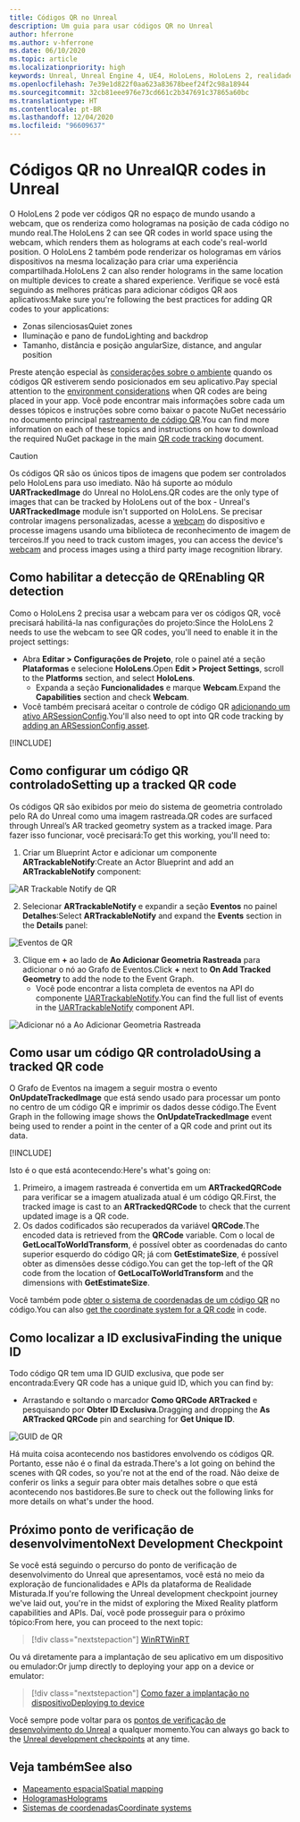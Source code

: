 ```yaml
---
title: Códigos QR no Unreal
description: Um guia para usar códigos QR no Unreal
author: hferrone
ms.author: v-hferrone
ms.date: 06/10/2020
ms.topic: article
ms.localizationpriority: high
keywords: Unreal, Unreal Engine 4, UE4, HoloLens, HoloLens 2, realidade misturada, desenvolvimento, recursos, documentação, guias, hologramas, códigos qr, headset de realidade misturada, headset do windows mixed reality, headset de realidade virtual
ms.openlocfilehash: 7e39e1d822f0aa623a83678beef24f2c98a18944
ms.sourcegitcommit: 32cb81eee976e73cd661c2b347691c37865a60bc
ms.translationtype: HT
ms.contentlocale: pt-BR
ms.lasthandoff: 12/04/2020
ms.locfileid: "96609637"
---
```

# <a name="qr-codes-in-unreal"></a><span data-ttu-id="fb228-104">Códigos QR no Unreal</span><span class="sxs-lookup"><span data-stu-id="fb228-104">QR codes in Unreal</span></span>

<span data-ttu-id="fb228-105">O HoloLens 2 pode ver códigos QR no espaço de mundo usando a webcam, que os renderiza como hologramas na posição de cada código no mundo real.</span><span class="sxs-lookup"><span data-stu-id="fb228-105">The HoloLens 2 can see QR codes in world space using the webcam, which renders them as holograms at each code's real-world position.</span></span> <span data-ttu-id="fb228-106">O HoloLens 2 também pode renderizar os hologramas em vários dispositivos na mesma localização para criar uma experiência compartilhada.</span><span class="sxs-lookup"><span data-stu-id="fb228-106">HoloLens 2 can also render holograms in the same location on multiple devices to create a shared experience.</span></span> <span data-ttu-id="fb228-107">Verifique se você está seguindo as melhores práticas para adicionar códigos QR aos aplicativos:</span><span class="sxs-lookup"><span data-stu-id="fb228-107">Make sure you're following the best practices for adding QR codes to your applications:</span></span>

- <span data-ttu-id="fb228-108">Zonas silenciosas</span><span class="sxs-lookup"><span data-stu-id="fb228-108">Quiet zones</span></span>
- <span data-ttu-id="fb228-109">Iluminação e pano de fundo</span><span class="sxs-lookup"><span data-stu-id="fb228-109">Lighting and backdrop</span></span>
- <span data-ttu-id="fb228-110">Tamanho, distância e posição angular</span><span class="sxs-lookup"><span data-stu-id="fb228-110">Size, distance, and angular position</span></span>

<span data-ttu-id="fb228-111">Preste atenção especial às [considerações sobre o ambiente](../../environment-considerations-for-hololens.md) quando os códigos QR estiverem sendo posicionados em seu aplicativo.</span><span class="sxs-lookup"><span data-stu-id="fb228-111">Pay special attention to the [environment considerations](../../environment-considerations-for-hololens.md) when QR codes are being placed in your app.</span></span> <span data-ttu-id="fb228-112">Você pode encontrar mais informações sobre cada um desses tópicos e instruções sobre como baixar o pacote NuGet necessário no documento principal [rastreamento de código QR](../platform-capabilities-and-apis/qr-code-tracking.md).</span><span class="sxs-lookup"><span data-stu-id="fb228-112">You can find more information on each of these topics and instructions on how to download the required NuGet package in the main [QR code tracking](../platform-capabilities-and-apis/qr-code-tracking.md) document.</span></span>

> [!CAUTION]
> <span data-ttu-id="fb228-113">Os códigos QR são os únicos tipos de imagens que podem ser controlados pelo HoloLens para uso imediato. Não há suporte ao módulo **UARTrackedImage** do Unreal no HoloLens.</span><span class="sxs-lookup"><span data-stu-id="fb228-113">QR codes are the only type of images that can be tracked by HoloLens out of the box - Unreal's **UARTrackedImage** module isn't supported on HoloLens.</span></span> <span data-ttu-id="fb228-114">Se precisar controlar imagens personalizadas, acesse a [webcam](unreal-hololens-camera.md) do dispositivo e processe imagens usando uma biblioteca de reconhecimento de imagem de terceiros.</span><span class="sxs-lookup"><span data-stu-id="fb228-114">If you need to track custom images, you can access the device's [webcam](unreal-hololens-camera.md) and process images using a third party image recognition library.</span></span> 

## <a name="enabling-qr-detection"></a><span data-ttu-id="fb228-115">Como habilitar a detecção de QR</span><span class="sxs-lookup"><span data-stu-id="fb228-115">Enabling QR detection</span></span>
<span data-ttu-id="fb228-116">Como o HoloLens 2 precisa usar a webcam para ver os códigos QR, você precisará habilitá-la nas configurações do projeto:</span><span class="sxs-lookup"><span data-stu-id="fb228-116">Since the HoloLens 2 needs to use the webcam to see QR codes, you'll need to enable it in the project settings:</span></span>
- <span data-ttu-id="fb228-117">Abra **Editar > Configurações de Projeto**, role o painel até a seção **Plataformas** e selecione **HoloLens**.</span><span class="sxs-lookup"><span data-stu-id="fb228-117">Open **Edit > Project Settings**, scroll to the **Platforms** section, and select **HoloLens**.</span></span>
    + <span data-ttu-id="fb228-118">Expanda a seção **Funcionalidades** e marque **Webcam**.</span><span class="sxs-lookup"><span data-stu-id="fb228-118">Expand the **Capabilities** section and check **Webcam**.</span></span>  
- <span data-ttu-id="fb228-119">Você também precisará aceitar o controle de código QR [adicionando um ativo ARSessionConfig](https://docs.microsoft.com/windows/mixed-reality/unreal-uxt-ch3#adding-the-session-asset).</span><span class="sxs-lookup"><span data-stu-id="fb228-119">You'll also need to opt into QR code tracking by [adding an ARSessionConfig asset](https://docs.microsoft.com/windows/mixed-reality/unreal-uxt-ch3#adding-the-session-asset).</span></span>

[!INCLUDE[](includes/tabs-qr-codes-1.md)]

## <a name="setting-up-a-tracked-qr-code"></a><span data-ttu-id="fb228-120">Como configurar um código QR controlado</span><span class="sxs-lookup"><span data-stu-id="fb228-120">Setting up a tracked QR code</span></span>

<span data-ttu-id="fb228-121">Os códigos QR são exibidos por meio do sistema de geometria controlado pelo RA do Unreal como uma imagem rastreada.</span><span class="sxs-lookup"><span data-stu-id="fb228-121">QR codes are surfaced through Unreal’s AR tracked geometry system as a tracked image.</span></span> <span data-ttu-id="fb228-122">Para fazer isso funcionar, você precisará:</span><span class="sxs-lookup"><span data-stu-id="fb228-122">To get this working, you'll need to:</span></span>
1. <span data-ttu-id="fb228-123">Criar um Blueprint Actor e adicionar um componente **ARTrackableNotify**:</span><span class="sxs-lookup"><span data-stu-id="fb228-123">Create an Actor Blueprint and add an **ARTrackableNotify** component:</span></span>

![AR Trackable Notify de QR](images/unreal-spatialmapping-artrackablenotify.PNG)

2. <span data-ttu-id="fb228-125">Selecionar **ARTrackableNotify** e expandir a seção **Eventos** no painel **Detalhes**:</span><span class="sxs-lookup"><span data-stu-id="fb228-125">Select **ARTrackableNotify** and expand the **Events** section in the **Details** panel:</span></span>

![Eventos de QR](images/unreal-spatialmapping-events.PNG)

3. <span data-ttu-id="fb228-127">Clique em **+** ao lado de **Ao Adicionar Geometria Rastreada** para adicionar o nó ao Grafo de Eventos.</span><span class="sxs-lookup"><span data-stu-id="fb228-127">Click **+** next to **On Add Tracked Geometry** to add the node to the Event Graph.</span></span>
    - <span data-ttu-id="fb228-128">Você pode encontrar a lista completa de eventos na API do componente [UARTrackableNotify](https://docs.unrealengine.com/API/Runtime/AugmentedReality/UARTrackableNotifyComponent/index.html).</span><span class="sxs-lookup"><span data-stu-id="fb228-128">You can find the full list of events in the [UARTrackableNotify](https://docs.unrealengine.com/API/Runtime/AugmentedReality/UARTrackableNotifyComponent/index.html) component API.</span></span>

![Adicionar nó a Ao Adicionar Geometria Rastreada](images/unreal-qr-codes-tracked-geometry.png)

## <a name="using-a-tracked-qr-code"></a><span data-ttu-id="fb228-130">Como usar um código QR controlado</span><span class="sxs-lookup"><span data-stu-id="fb228-130">Using a tracked QR code</span></span>
<span data-ttu-id="fb228-131">O Grafo de Eventos na imagem a seguir mostra o evento **OnUpdateTrackedImage** que está sendo usado para processar um ponto no centro de um código QR e imprimir os dados desse código.</span><span class="sxs-lookup"><span data-stu-id="fb228-131">The Event Graph in the following image shows the **OnUpdateTrackedImage** event being used to render a point in the center of a QR code and print out its data.</span></span>

[!INCLUDE[](includes/tabs-qr-codes-2.md)]

<span data-ttu-id="fb228-132">Isto é o que está acontecendo:</span><span class="sxs-lookup"><span data-stu-id="fb228-132">Here's what's going on:</span></span>
1. <span data-ttu-id="fb228-133">Primeiro, a imagem rastreada é convertida em um **ARTrackedQRCode** para verificar se a imagem atualizada atual é um código QR.</span><span class="sxs-lookup"><span data-stu-id="fb228-133">First, the tracked image is cast to an **ARTrackedQRCode** to check that the current updated image is a QR code.</span></span>  
2. <span data-ttu-id="fb228-134">Os dados codificados são recuperados da variável **QRCode**.</span><span class="sxs-lookup"><span data-stu-id="fb228-134">The encoded data is retrieved from the **QRCode** variable.</span></span> <span data-ttu-id="fb228-135">Com o local de **GetLocalToWorldTransform**, é possível obter as coordenadas do canto superior esquerdo do código QR; já com **GetEstimateSize**, é possível obter as dimensões desse código.</span><span class="sxs-lookup"><span data-stu-id="fb228-135">You can get the top-left of the QR code from the location of **GetLocalToWorldTransform** and the dimensions with **GetEstimateSize**.</span></span>

<span data-ttu-id="fb228-136">Você também pode [obter o sistema de coordenadas de um código QR](https://docs.microsoft.com/windows/mixed-reality/qr-code-tracking#getting-the-coordinate-system-for-a-qr-code) no código.</span><span class="sxs-lookup"><span data-stu-id="fb228-136">You can also [get the coordinate system for a QR code](https://docs.microsoft.com/windows/mixed-reality/qr-code-tracking#getting-the-coordinate-system-for-a-qr-code) in code.</span></span>

## <a name="finding-the-unique-id"></a><span data-ttu-id="fb228-137">Como localizar a ID exclusiva</span><span class="sxs-lookup"><span data-stu-id="fb228-137">Finding the unique ID</span></span>
<span data-ttu-id="fb228-138">Todo código QR tem uma ID GUID exclusiva, que pode ser encontrada:</span><span class="sxs-lookup"><span data-stu-id="fb228-138">Every QR code has a unique guid ID, which you can find by:</span></span>
- <span data-ttu-id="fb228-139">Arrastando e soltando o marcador **Como QRCode ARTracked** e pesquisando por **Obter ID Exclusiva**.</span><span class="sxs-lookup"><span data-stu-id="fb228-139">Dragging and dropping the **As ARTracked QRCode**  pin and searching for **Get Unique ID**.</span></span>

![GUID de QR](images/unreal-qr-guid.PNG)

<span data-ttu-id="fb228-141">Há muita coisa acontecendo nos bastidores envolvendo os códigos QR. Portanto, esse não é o final da estrada.</span><span class="sxs-lookup"><span data-stu-id="fb228-141">There's a lot going on behind the scenes with QR codes, so you're not at the end of the road.</span></span> <span data-ttu-id="fb228-142">Não deixe de conferir os links a seguir para obter mais detalhes sobre o que está acontecendo nos bastidores.</span><span class="sxs-lookup"><span data-stu-id="fb228-142">Be sure to check out the following links for more details on what's under the hood.</span></span>

## <a name="next-development-checkpoint"></a><span data-ttu-id="fb228-143">Próximo ponto de verificação de desenvolvimento</span><span class="sxs-lookup"><span data-stu-id="fb228-143">Next Development Checkpoint</span></span>

<span data-ttu-id="fb228-144">Se você está seguindo o percurso do ponto de verificação de desenvolvimento do Unreal que apresentamos, você está no meio da exploração de funcionalidades e APIs da plataforma de Realidade Misturada.</span><span class="sxs-lookup"><span data-stu-id="fb228-144">If you're following the Unreal development checkpoint journey we've laid out, you're in the midst of exploring the Mixed Reality platform capabilities and APIs.</span></span> <span data-ttu-id="fb228-145">Daí, você pode prosseguir para o próximo tópico:</span><span class="sxs-lookup"><span data-stu-id="fb228-145">From here, you can proceed to the next topic:</span></span>

> [!div class="nextstepaction"]
> [<span data-ttu-id="fb228-146">WinRT</span><span class="sxs-lookup"><span data-stu-id="fb228-146">WinRT</span></span>](unreal-winRT.md)

<span data-ttu-id="fb228-147">Ou vá diretamente para a implantação de seu aplicativo em um dispositivo ou emulador:</span><span class="sxs-lookup"><span data-stu-id="fb228-147">Or jump directly to deploying your app on a device or emulator:</span></span>

> [!div class="nextstepaction"]
> [<span data-ttu-id="fb228-148">Como fazer a implantação no dispositivo</span><span class="sxs-lookup"><span data-stu-id="fb228-148">Deploying to device</span></span>](unreal-deploying.md)

<span data-ttu-id="fb228-149">Você sempre pode voltar para os [pontos de verificação de desenvolvimento do Unreal](unreal-development-overview.md#3-platform-capabilities-and-apis) a qualquer momento.</span><span class="sxs-lookup"><span data-stu-id="fb228-149">You can always go back to the [Unreal development checkpoints](unreal-development-overview.md#3-platform-capabilities-and-apis) at any time.</span></span>

## <a name="see-also"></a><span data-ttu-id="fb228-150">Veja também</span><span class="sxs-lookup"><span data-stu-id="fb228-150">See also</span></span>
* [<span data-ttu-id="fb228-151">Mapeamento espacial</span><span class="sxs-lookup"><span data-stu-id="fb228-151">Spatial mapping</span></span>](../../design/spatial-mapping.md)
* [<span data-ttu-id="fb228-152">Hologramas</span><span class="sxs-lookup"><span data-stu-id="fb228-152">Holograms</span></span>](../../discover/hologram.md)
* [<span data-ttu-id="fb228-153">Sistemas de coordenadas</span><span class="sxs-lookup"><span data-stu-id="fb228-153">Coordinate systems</span></span>](../../design/coordinate-systems.md)
